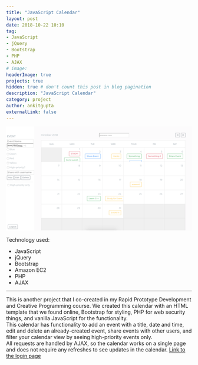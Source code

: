 ```yaml
---
title: "JavaScript Calendar"
layout: post
date: 2018-10-22 10:10
tag:
- JavaScript
- jQuery
- Bootstrap
- PHP
- AJAX
# image:
headerImage: true
projects: true
hidden: true # don't count this post in blog pagination
description: "JavaScript Calendar"
category: project
author: ankitgupta
externalLink: false
---
```


![Screenshot](../assets/images/calendar.png)

Technology used:

- JavaScript
- jQuery
- Bootstrap
- Amazon EC2
- PHP
- AJAX

---
This is another project that I co-created in my Rapid Prototype Development and Creative Programming course. We created this calendar with an HTML template that we found online, Bootstrap for styling, PHP for web security things, and vanilla JavaScript for the functionality. <br>
This calendar has functionality to add an event with a title, date and time, edit and delete an already-created event, share events with other users, and filter your calendar view by seeing high-priority events only.<br>
All requests are handled by AJAX, so the calendar works on a single page and does not require any refreshes to see updates in the calendar.
[Link to the login page](http://ec2-18-220-119-176.us-east-2.compute.amazonaws.com/~kfeinberg/module5/calendar.html)

